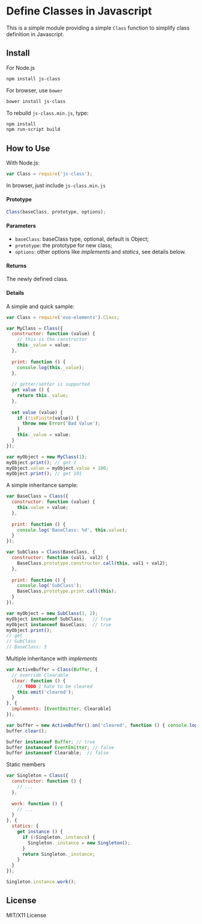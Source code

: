 # Define Classes in Javascript

This is a simple module providing a simple `Class` function to simplify class definition in Javascript.

## Install

For Node.js

```bash
npm install js-class
```

For browser, use `bower`

```bash
bower install js-class
```

To rebuild `js-class.min.js`, type:

```bash
npm install
npm run-script build
```

## How to Use

With Node.js:

```javascript
var Class = require('js-class');
```

In browser, just include `js-class.min.js`

#### Prototype
```javascript
Class(baseClass, prototype, options);
```

#### Parameters

- `baseClass`: baseClass type, optional, default is Object;
- `prototype`: the prototype for new class;
- `options`: other options like _implements_ and _statics_, see details below.

#### Returns

The newly defined class.

#### Details

A simple and quick sample:

```javascript
var Class = require('evo-elements').Class;

var MyClass = Class({
  constructor: function (value) {
    // this is the constructor
    this._value = value;
  },
    
  print: function () {
    console.log(this._value);
  },
  
  // getter/setter is supported
  get value () {
    return this._value;
  },
  
  set value (value) {
    if (!isFinite(value)) {
      throw new Error('Bad Value');
    }
    this._value = value;
  }
});

var myObject = new MyClass(1);
myObject.print(); // get 1
myObject.value = myObject.value + 100;
myObject.print(); // get 101
```

A simple inheritance sample:

```javascript
var BaseClass = Class({
  constructor: function (value) {
    this.value = value;
  },
  
  print: function () {
    console.log('BaseClass: %d', this.value);
  }
});

var SubClass = Class(BaseClass, {
  constructor: function (val1, val2) {
    BaseClass.prototype.constructor.call(this, val1 + val2);
  },
  
  print: function () {
    console.log('SubClass');
    BaseClass.prototype.print.call(this);
  }
});

var myObject = new SubClass(1, 2);
myObject instanceof SubClass;   // true
myObject instanceof BaseClass;  // true
myObject.print();
// get
// SubClass
// BaseClass: 3
```

Multiple inheritance with _implements_

```javascript
var ActiveBuffer = Class(Buffer, {
  // override Clearable
  clear: function () {
    // TODO I hate to be cleared
    this.emit('cleared');
  }
}, {
  implements: [EventEmitter, Clearable]
});

var buffer = new ActiveBuffer().on('cleared', function () { console.log('CLEARED'); });
buffer.clear();

buffer instanceof Buffer; // true
buffer instanceof EventEmitter; // false
buffer instanceof Clearable;  // false
```

Static members

```javascript
var Singleton = Class({
  constructor: function () {
    // ...
  },
  
  work: function () {
    // ...
  }
}, {
  statics: {
    get instance () {
      if (!Singleton._instance) {
        Singleton._instance = new Singleton();
      }
      return Singleton._instance;
    }
  }
});

Singleton.instance.work();
```


## License

MIT/X11 License